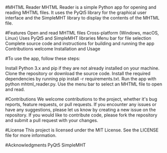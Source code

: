 #MHTML Reader
MHTML Reader is a simple Python app for opening and reading MHTML files. It uses the PyQt5 library for the graphical user interface and the SimpleMHT library to display the contents of the MHTML file.

#Features
Open and read MHTML files
Cross-platform (Windows, macOS, Linux)
Uses PyQt5 and SimpleMHT libraries
Menu bar for file selection
Complete source code and instructions for building and running the app
Contributions welcome
Installation and Usage

#To use the app, follow these steps:

Install Python 3.x and pip if they are not already installed on your machine.
Clone the repository or download the source code.
Install the required dependencies by running pip install -r requirements.txt.
Run the app with python mhtml_reader.py.
Use the menu bar to select an MHTML file to open and read.

#Contributions
We welcome contributions to the project, whether it's bug reports, feature requests, or pull requests. If you encounter any issues or have any suggestions, please let us know by creating a new issue on the repository. If you would like to contribute code, please fork the repository and submit a pull request with your changes.

#License
This project is licensed under the MIT License. See the LICENSE file for more information.

#Acknowledgments
PyQt5
SimpleMHT
